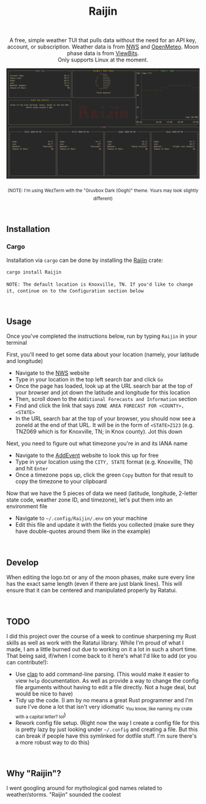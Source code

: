 <div align="center">
  <h1>Raijin</h1>

<br />

  <p>
    A free, simple weather TUI that pulls data without the need for an API key, account, or subscription. Weather data is from <a href="https://api.weather.gov/">NWS</a> and <a href="https://open-meteo.com/en/docs">OpenMeteo</a>. Moon phase data is from <a href="https://viewbits.com/docs/moon-phase-api-documentation">ViewBits</a>. <br /> Only supports Linux at the moment.
  </p>

</div>

<div align="center">
  <img src="screenshot.png" alt="A screenshot of the application"/>
  <p>
  <sub>
  (NOTE: I'm using WezTerm with the "Gruvbox Dark (Gogh)" theme. Yours may look slightly different)
  </sub>
  </p>
</div>

<br>

## Installation

### Cargo

Installation via `cargo` can be done by installing the [Raijin](https://crates.io/crates/Raijin) crate:
```bash
cargo install Raijin
```
`NOTE: The default location is Knoxville, TN. If you'd like to change it, continue on to the Configuration section below`

<br>

## Usage

Once you've completed the instructions below, run by typing `Raijin` in your terminal

First, you'll need to get some data about your location (namely, your latitude and longitude)
- Navigate to the [NWS](https://www.weather.gov/) website
- Type in your location in the top left search bar and click `Go`
- Once the page has loaded, look up at the URL search bar at the top of your browser and jot down the latitude and longitude for this location
- Then, scroll down to the `Additional Forecasts and Information` section
- Find and click the link that says `ZONE AREA FORECAST FOR <COUNTY>, <STATE>`
- In the URL search bar at the top of your browser, you should now see a zoneId at the end of that URL. It will be in the form of `<STATE>Z123` (e.g. TNZ069 which is for Knoxville, TN; in Knox county). Jot this down

Next, you need to figure out what timezone you're in and its IANA name
- Navigate to the [AddEvent](https://www.addevent.com/c/documentation/tools/time-zone-lookup) website to look this up for free
- Type in your location using the `CITY, STATE` format (e.g. Knoxville, TN) and hit `Enter`
- Once a timezone pops up, click the green `Copy` button for that result to copy the timezone to your clipboard

Now that we have the 5 pieces of data we need (latitude, longitude, 2-letter state code, weather zone ID, and timezone), let's put them into an environment file
- Navigate to `~/.config/Raijin/.env` on your machine
- Edit this file and update it with the fields you collected (make sure they have double-quotes around them like in the example)

<br>

## Develop
When editing the logo.txt or any of the moon phases, make sure every line has the exact same length (even if there are just blank lines). This will ensure that it can be centered and manipulated properly by Ratatui.

<br>

## TODO
I did this project over the course of a week to continue sharpening my Rust skills as well as work with the Ratatui library. While I'm proud of what I made, I am a little burned out due to working on it a lot in such a short time. That being said, if/when I come back to it here's what I'd like to add (or you can contribute!):

- Use [clap](https://crates.io/crates/clap) to add command-line parsing. (This would make it easier to view `help` documentation. As well as provide a way to change the config file arguments without having to edit a file directly. Not a huge deal, but would be nice to have)
- Tidy up the code. (I am by no means a great Rust programmer and I'm sure I've done a lot that isn't very idiomatic <sub>You know, like naming my crate with a capital letter? lol</sub>)
- Rework config file setup. (Right now the way I create a config file for this is pretty lazy by just looking under `~/.config` and creating a file. But this can break if people have this symlinked for dotfile stuff. I'm sure there's a more robust way to do this) 

<br>

## Why "Raijin"?
I went googling around for mythological god names related to weather/storms. "Raijin" sounded the coolest
